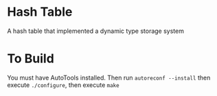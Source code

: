 Hash Table
==========
A hash table that implemented a dynamic type storage system

To Build
========
You must have AutoTools installed. Then run `autoreconf --install` then execute `./configure`, then execute `make`

